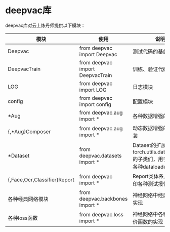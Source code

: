 # deepvac库
deepvac库对云上炼丹师提供以下模块：

|    模块            |      使用               |  说明   |
|--------------------|------------------------------|---------|
|Deepvac |from deepvac import Deepvac |测试代码的基类|
|DeepvacTrain |from deepvac import DeepvacTrain |训练、验证代码的基类|
|LOG                 | from deepvac import LOG     |日志模块|
|config            | from deepvac import config    |配置模块 |
|*Aug          | from deepvac.aug import *       | 各种数据增强的类实现|
|{,*Aug}Composer      | from deepvac.aug import *   |动态数据增强的抽象封装|
|*Dataset       | from deepvac.datasets import *  | Dataset的扩展实现，torch.utils.data.Dataset的子类们，用于个性化各种dataloader|
|{,Face,Ocr,Classifier}Report   | from deepvac import * | Report类体系，用于打印各种测试报告|
|各种经典网络模块 | from deepvac.backbones import * | 神经网络中经典block的实现 |
|各种loss函数 | from deepvac.loss import * | 神经网络中各种损失评价函数的实现 |

